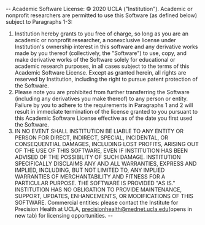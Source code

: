 --
Academic Software License: © 2020 UCLA ("Institution").  Academic or nonprofit researchers are permitted to use this Software (as defined below) subject to Paragraphs 1-3:
1. Institution hereby grants to you free of charge, so long as you are an academic or nonprofit researcher, a nonexclusive license under Institution's ownership interest in this software and any derivative works made by you thereof (collectively, the "Software") to use, copy, and make derivative works of the Software solely for educational or academic research purposes, in all cases subject to the terms of this Academic Software License.  Except as granted herein, all rights are reserved by Institution, including the right to pursue patent protection of the Software.
2. Please note you are prohibited from further transferring the Software (including any derivatives you make thereof) to any person or entity.  Failure by you to adhere to the requirements in Paragraphs 1 and 2 will result in immediate termination of the license granted to you pursuant to this Academic Software License effective as of the date you first used the Software.
3. IN NO EVENT SHALL INSTITUTION BE LIABLE TO ANY ENTITY OR PERSON FOR DIRECT, INDIRECT, SPECIAL, INCIDENTAL, OR CONSEQUENTIAL DAMAGES, INCLUDING LOST PROFITS, ARISING OUT OF THE USE OF THIS SOFTWARE, EVEN IF INSTITUTION HAS BEEN ADVISED OF THE POSSIBILITY OF SUCH DAMAGE. INSTITUTION SPECIFICALLY DISCLAIMS ANY AND ALL WARRANTIES, EXPRESS AND IMPLIED, INCLUDING, BUT NOT LIMITED TO, ANY IMPLIED WARRANTIES OF MERCHANTABILITY AND FITNESS FOR A PARTICULAR PURPOSE. THE SOFTWARE IS PROVIDED "AS IS."  INSTITUTION HAS NO OBLIGATION TO PROVIDE MAINTENANCE, SUPPORT, UPDATES, ENHANCEMENTS, OR MODIFICATIONS OF THIS SOFTWARE.
Commercial entities: please contact the Institute for Precision Health at UCLA, precisionhealth@mednet.ucla.edu(opens in new tab) for licensing opportunities.
--
